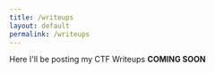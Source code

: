 ```yaml
---
title: /writeups
layout: default
permalink: /writeups
---
```

Here I'll be posting my CTF Writeups
**COMING SOON**